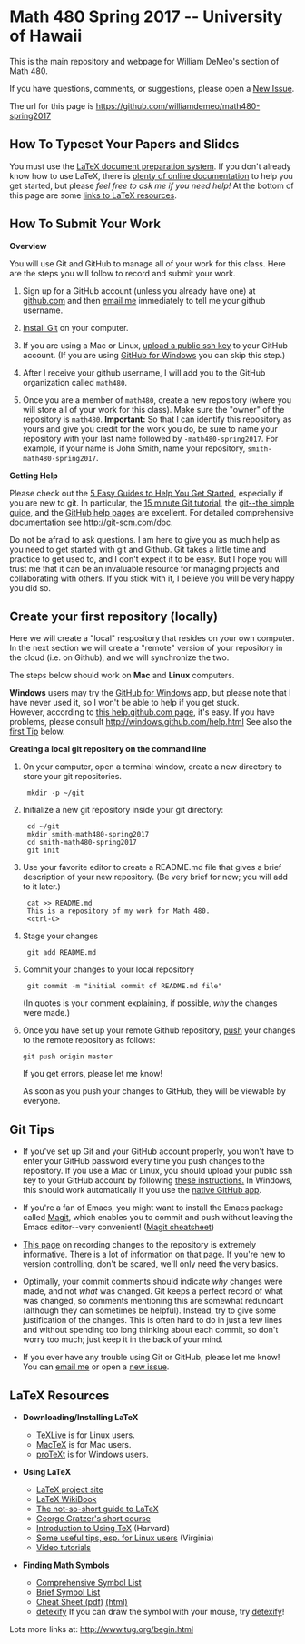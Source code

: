 # Math 480 Spring 2017 -- University of Hawaii

This is the main repository and webpage for William DeMeo's section of Math 480.

If you have questions, comments, or suggestions, please open a [New Issue].

The url for this page is https://github.com/williamdemeo/math480-spring2017

## How To Typeset Your Papers and Slides

You must use the [LaTeX document preparation system](http://www.latex-project.org/).  If you
don't already know how to use LaTeX, there is
[plenty of online documentation](#latex-resources) to help you get started, but
please *feel free to ask me if you need help!*  At the bottom of this page are
some [links to LaTeX resources](#latex-resources). 


## How To Submit Your Work

**Overview**

You will use Git and GitHub to manage all of your work for this class.
Here are the steps you will follow to record and submit your work.

1. Sign up for a GitHub account (unless you already have one)
   at [github.com](https://github.com) and then 
   [email me](mailto:williamdemeo@gmail.com) immediately 
   to tell me your github username. 

2.  [Install Git](https://help.github.com/articles/set-up-git) on your computer.  

3.  If you are using a Mac or Linux, 
	[upload a public ssh key](https://help.github.com/articles/generating-ssh-keys)
    to your GitHub account. (If you are using [GitHub for Windows][] 
	you can skip this step.)

4. After I receive your github username, I will add you to 
   the GitHub organization called `math480`.

5. Once you are a member of `math480`, create a new repository (where you will 
   store all of your work for this class).  Make sure the "owner" of the
   repository is `math480`. **Important:** So that I can identify this
   repository as yours and give you credit for the work you do, be sure to name
   your repository with your last name followed by `-math480-spring2017`.
   For example, if your name is John Smith, name your repository, `smith-math480-spring2017`.

**Getting Help**

Please check out the
[5 Easy Guides to Help You Get Started](http://cjbrock.github.io/blog/2012/10/23/5-easy-guides-to-help-you-get-started-with-github/), especially if you are new to git.
In particular, the [15 minute Git tutorial][], the
[git--the simple guide][], and the [GitHub help pages][] are excellent.
For detailed comprehensive documentation see http://git-scm.com/doc.  
   
Do not be afraid to ask questions.  I am here to give you as much help as you
need to get started with git and Github.  Git takes a little time and practice 
to get used to, and I don't expect it to be easy. But I hope you will 
trust me that it can be an invaluable resource for managing projects and
collaborating with others.  If you stick with it, I believe you will be very
happy you did so. 
   

## Create your first repository (locally)

Here we will create a "local" respository that resides on your own computer.  
In the next section we will create a "remote" version of your repository 
in the cloud (i.e. on Github), and we will synchronize the two.

The steps below should work on **Mac** and **Linux** computers.

**Windows** users may try the
[GitHub for Windows][] app, but please note that 
I have never used it, so I won't be able to help if you get stuck.  
However, according to [this help.github.com page][], it's easy. 
If you have problems, please consult http://windows.github.com/help.html
See also the [first Tip](#git-tips) below.


**Creating a local git repository on the command line**

1. On your computer, open a terminal window, create a new directory to store
   your git repositories.
	
        mkdir -p ~/git

2. Initialize a new git repository inside your git directory:


		cd ~/git
		mkdir smith-math480-spring2017
		cd smith-math480-spring2017
		git init
		
3. Use your favorite editor to create a README.md file that gives a brief 
   description of your new repository. (Be very brief for now; you will add to it
   later.)
   
        cat >> README.md
		This is a repository of my work for Math 480.
		<ctrl-C>

4. Stage your changes

		git add README.md
		
5. Commit your changes to your local repository

		git commit -m "initial commit of README.md file"
		
    (In quotes is your comment explaining, if possible, *why* the
    changes were made.)
	
6.  Once you have set up your remote Github repository, [push][]
    your changes to the remote repository as follows: 

        git push origin master

    If you get errors, please let me know!  
	
	As soon as you push your changes to GitHub, they will be viewable by
    everyone.
	

## Git Tips
+ If you've set up Git and your GitHub account properly, you won't have to enter
your GitHub password every time you push changes to the repository. If you use a 
Mac or Linux, you should upload your public ssh key to your GitHub
account by following
[these instructions.](https://help.github.com/articles/generating-ssh-keys) In
Windows, this should work automatically if you use the
[native GitHub app](https://github-windows.s3.amazonaws.com/GitHubSetup.exe).

+ If you're a fan of Emacs, you might want to install the Emacs package called
[Magit][], which enables you to commit and push without leaving the Emacs
editor--very convenient!  ([Magit cheatsheet](http://daemianmack.com/magit-cheatsheet.html))
	
+ [This page][] on recording changes to the repository is extremely informative.
There is a lot of information on that page.  If you're new to version
controlling, don't be scared, we'll only need the very basics.
	
+ Optimally, your commit comments should indicate *why* changes were made, 
and not *what* was changed. Git keeps a perfect record of what was changed, so
comments mentioning this are somewhat redundant (although they can sometimes be
helpful).  Instead, try to give some justification of the changes.
This is often hard to do in just a few lines and without spending too
long thinking about each commit, so don't worry too much; just
keep it in the back of your mind.

+ If you ever have any trouble using Git or GitHub, please let me know!
You can [email me](mailto:williamdemeo@gmail.com) or open a [new issue](https://github.com/math480/math480-spring2017/issues/new).

## LaTeX Resources

+ **Downloading/Installing LaTeX**
  - [TeXLive](http://www.tug.org/texlive/) is for Linux users.
  - [MacTeX](http://www.tug.org/mactex/) is for Mac users.
  - [proTeXt](http://www.tug.org/protext/) is for Windows users.

+ **Using LaTeX**
  - [LaTeX project site](http://www.latex-project.org/)
  - [LaTeX WikiBook](https://en.wikibooks.org/wiki/LaTeX)
  - [The not-so-short guide to LaTeX](http://mirror.ctan.org/info/lshort/english/lshort.pdf)
  - [George Gratzer's short course](http://www.ctan.org/tex-archive/info/Math_into_LaTeX-4/)
  - [Introduction to Using TeX](http://www.math.harvard.edu/texman/texman.html) (Harvard)
  - [Some useful tips, esp. for Linux users](http://people.virginia.edu/~ll2bf/docs/quickref/latex.html) (Virginia)
  - [Video tutorials](http://www.spoken-tutorial.org/list_videos?view=1&foss=LaTeX&language=English)
	
+ **Finding Math Symbols**
  - [Comprehensive Symbol List](http://mirrors.ctan.org/info/symbols/comprehensive/symbols-letter.pdf)
  - [Brief Symbol List](http://www.artofproblemsolving.com/Wiki/index.php/LaTeX:Symbols)
  - [Cheat Sheet (pdf)](http://ctan.math.washington.edu/tex-archive/info/latexcheat/latexcheat/latexsheet.pdf) [(html)](http://web.ift.uib.no/Teori/KURS/WRK/TeX/symALL.html)
  - [detexify][] If you can draw the symbol with your mouse, try [detexify][]!

Lots more links at: http://www.tug.org/begin.html



[due date]: https://github.com/williamdemeo/Math700Homework/wiki/Homework-Schedule
[upload a public ssh key]: https://help.github.com/articles/generating-ssh-keys
[New Issue]: https://github.com/williamdemeo/Math700Homework/issues
[Clone]: http://git-scm.com/book/en/Git-Basics-Getting-a-Git-Repository#Cloning-an-Existing-Repository
[clone]: http://git-scm.com/book/en/Git-Basics-Getting-a-Git-Repository#Cloning-an-Existing-Repository
[install Git]: https://help.github.com/articles/set-up-git
[Fork]: https://help.github.com/articles/fork-a-repo
[fork]: https://help.github.com/articles/fork-a-repo
[pull request]: https://help.github.com/articles/using-pull-requests
[forks]: https://help.github.com/articles/fork-a-repo
[pull requests]: https://help.github.com/articles/using-pull-requests
[Commit]: http://git-scm.com/book/en/Git-Basics-Recording-Changes-to-the-Repository#Committing-Your-Changes
[commit]: http://git-scm.com/book/en/Git-Basics-Recording-Changes-to-the-Repository#Committing-Your-Changes
[Push]: https://help.github.com/articles/create-a-repo#step-3-push-your-commit
[push]: https://help.github.com/articles/create-a-repo#step-3-push-your-commit
[15 minute tutorial]: http://try.github.io/levels/1/challenges/1
[A Beginner's Guide to LaTeX]: http://www.cs.princeton.edu/courses/archive/spr10/cos433/Latex/latex-guide.pdf
[LaTeX Guide]: http://en.wikibooks.org/wiki/LaTeX
[Git--the simple guide]: http://rogerdudler.github.io/git-guide/
[GitHub help pages]: https://help.github.com/
[15 minute Git tutorial]: http://try.github.io/levels/1/challenges/1
[This page]: http://git-scm.com/book/ch2-2.html
[Magit]: http://magit.github.io/
[detexify]: http://detexify.kirelabs.org/classify.html
[GitHub for Windows]: https://help.github.com/articles/set-up-git#platform-windows
[this help.github.com page]: https://help.github.com/articles/adding-repositories-with-github-for-windows
